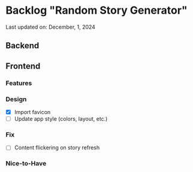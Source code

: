 # Backlog "Random Story Generator"

Last updated on: December, 1, 2024

## Backend

## Frontend

### Features

### Design

- [x] Import favicon
- [ ] Update app style (colors, layout, etc.)

### Fix

- [ ] Content flickering on story refresh

### Nice-to-Have

